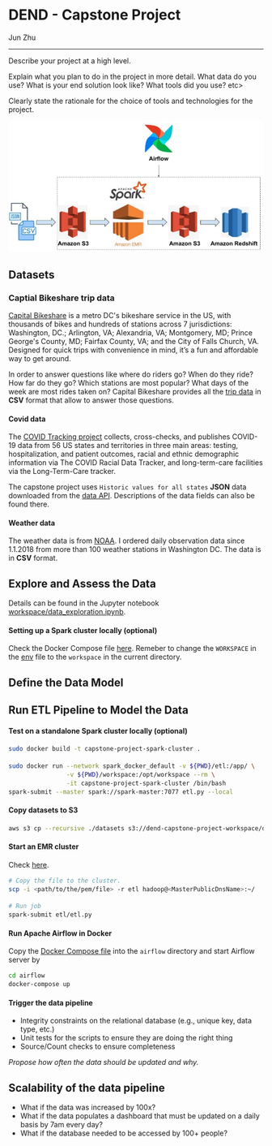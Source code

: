 # DEND - Capstone Project

Jun Zhu
___

Describe your project at a high level.

Explain what you plan to do in the project in more detail. What data do you use? What is your end solution look like? What tools did you use? etc>

Clearly state the rationale for the choice of tools and technologies for the project.

![](./architecture.jpg)

## Datasets

### Captial Bikeshare trip data

[Capital Bikeshare](https://www.capitalbikeshare.com/) is a metro DC's 
bikeshare service in the US, with thousands of bikes and hundreds of stations 
across 7 jurisdictions: Washington, DC.; Arlington, VA; Alexandria, VA; 
Montgomery, MD; Prince George's County, MD; Fairfax County, VA; and the City 
of Falls Church, VA. Designed for quick trips with convenience in mind, 
it’s a fun and affordable way to get around.

In order to answer questions like where do riders go? When do they ride? How
far do they go? Which stations are most popular? What days of the week are
most rides taken on? Capital Bikeshare provides all the 
[trip data](https://s3.amazonaws.com/capitalbikeshare-data/index.html) in **CSV**
format that allow to answer those questions.

#### Covid data

The [COVID Tracking project](https://covidtracking.com/) collects, 
cross-checks, and publishes COVID-19 data from 56 US states and territories 
in three main areas: testing, hospitalization, and patient outcomes, 
racial and ethnic demographic information via The COVID Racial Data Tracker, 
and long-term-care facilities via the Long-Term-Care tracker.

The capstone project uses `Historic values for all states` **JSON** data 
downloaded from the [data API](https://covidtracking.com/data/api). 
Descriptions of the data fields can also be found there.

#### Weather data

The weather data is from [NOAA](https://www.ncdc.noaa.gov/cdo-web/). I ordered
daily observation data since 1.1.2018 from more than 100 weather stations in 
Washington DC. The data is in **CSV** format. 

## Explore and Assess the Data

Details can be found in the Jupyter notebook 
[workspace/data_exploration.ipynb](workspace/data_exploration.ipynb).

#### Setting up a Spark cluster locally (optional)

Check the Docker Compose file [here](../dev_envs/spark_docker). Remeber to change
the `WORKSPACE` in the [env](../dev_envs/spark_docker/.env) file to the `workspace`
in the current directory.

## Define the Data Model



## Run ETL Pipeline to Model the Data

#### Test on a standalone Spark cluster locally (optional)

```sh
sudo docker build -t capstone-project-spark-cluster .

sudo docker run --network spark_docker_default -v ${PWD}/etl:/app/ \
                -v ${PWD}/workspace:/opt/workspace --rm \
                -it capstone-project-spark-cluster /bin/bash
spark-submit --master spark://spark-master:7077 etl.py --local
```

#### Copy datasets to S3

```sh
aws s3 cp --recursive ./datasets s3://dend-capstone-project-workspace/datasets/
```

#### Start an EMR cluster

Check [here](../data_lake_with_spark).

```sh
# Copy the file to the cluster.
scp -i <path/to/the/pem/file> -r etl hadoop@<MasterPublicDnsName>:~/

# Run job
spark-submit etl/etl.py
```

#### Run Apache Airflow in Docker

Copy the [Docker Compose file](../dev_envs/airflow_docker/docker-compose.yaml)
into the `airflow` directory and start Airflow server by
```sh
cd airflow
docker-compose up
```

#### Trigger the data pipeline

- Integrity constraints on the relational database (e.g., unique key, data type, etc.)
- Unit tests for the scripts to ensure they are doing the right thing
- Source/Count checks to ensure completeness

*Propose how often the data should be updated and why.*

## Scalability of the data pipeline

- What if the data was increased by 100x? 
- What if the data populates a dashboard that must be updated on a daily basis 
  by 7am every day?
- What if the database needed to be accessed by 100+ people?